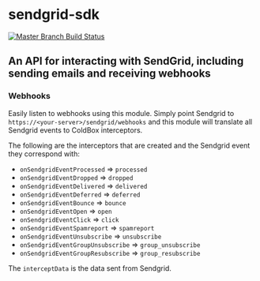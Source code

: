 # sendgrid-sdk

[![Master Branch Build Status](https://img.shields.io/travis/coldbox-modules/sendgrid-sdk/master.svg?style=flat-square&label=master)](https://travis-ci.org/coldbox-modules/sendgrid-sdk)

## An API for interacting with SendGrid, including sending emails and receiving webhooks

### Webhooks

Easily listen to webhooks using this module. Simply point Sendgrid to
`https://<your-server>/sendgrid/webhooks` and this module will translate all
Sendgrid events to ColdBox interceptors.

The following are the interceptors that are created and the Sendgrid event they
correspond with:

* `onSendgridEventProcessed` => `processed`
* `onSendgridEventDropped` => `dropped`
* `onSendgridEventDelivered` => `delivered`
* `onSendgridEventDeferred` => `deferred`
* `onSendgridEventBounce` => `bounce`
* `onSendgridEventOpen` => `open`
* `onSendgridEventClick` => `click`
* `onSendgridEventSpamreport` => `spamreport`
* `onSendgridEventUnsubscribe` => `unsubscribe`
* `onSendgridEventGroupUnsubscribe` => `group_unsubscribe`
* `onSendgridEventGroupResubscribe` => `group_resubscribe`

The `interceptData` is the data sent from Sendgrid.
